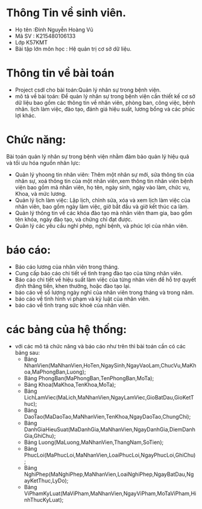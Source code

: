 # Thông Tin về sinh viên.
- Họ tên :Đinh Nguyễn Hoàng Vũ
- Mã SV : K215480106133
- Lớp K57KMT
- Bài tập lớn môn học : Hệ quản trị cơ sở dữ liệu.

# Thông tin về bài toán
- Project csdl cho bài toán:Quản lý nhân sự trong bệnh viện.
- mô tả về bài toán:
Để quản lý nhân sự trong bệnh viện cần thiết kế cơ sở dữ liệu bao gồm các thông tin về nhân viên, phòng ban, công việc, bệnh nhân. lịch làm việc, đào tạo, đánh giá hiệu suất, lương bổng và các phúc lợi khác.
# Chức năng:
Bài toán quản lý nhân sự trong bệnh viện nhằm đảm bảo quản lý hiệu quả và tối ưu hóa nguồn nhân lực:
- Quản lý yhoong tin nhân viên: Thêm một nhân sự mới, sửa thông tin của nhân sự, xoá thông tin của một nhân viên,xem thông tin nhân viên bệnh viện bao gồm mã nhân viên, họ tên, ngày sinh, ngày vào làm, chức vụ, Khoa, và mức lương.
- Quản lý lịch làm việc: Lập lịch, chỉnh sửa, xóa và xem lịch làm việc của nhân viên, bao gồm ngày làm việc, giờ bắt đầu và giờ kết thúc ca làm.
- Quản lý thông tin về các khóa đào tạo mà nhân viên tham gia, bao gồm tên khóa, ngày đào tạo, và chứng chỉ đạt được.
- Quản lý các yêu cầu nghỉ phép, nghỉ bệnh, và phúc lợi của nhân viên.
# báo cáo:
- Báo cáo lương của nhân viên trong tháng.
- Cung cấp báo cáo chi tiết về tình trạng đào tạo của từng nhân viên.
- Báo cáo chi tiết về hiệu suất làm việc của từng nhân viên để hỗ trợ quyết định thăng tiến, khen thưởng, hoặc đào tạo lại.
- báo cáo về số lượng ngày nghỉ của nhân viên trong tháng và trong năm.
- báo cáo về tình hình vi phạm và kỷ luật của nhân viên.
- báo cáo về tình trạng sức khoẻ của nhân viên.
# các bảng của hệ thống: 
- với các mô tả chức năng và báo cáo như trên thì bài toán cần có các bảng sau:
  - Bảng NhanVien(MaNhanVien,HoTen,NgaySinh,NgayVaoLam,ChucVu,MaKhoa,MaPhongBan,Luong);
  - Bảng PhongBan(MaPhongBan,TenPhongBan,MoTa);
  - Bảng Khoa(MaKhoa,TenKhoa,MoTa);
  - Bảng LichLamViec(MaLich,MaNhanVien,NgayLamViec,GioBatDau,GioKetThuc);
  - Bảng DaoTao(MaDaoTao,MaNhanVien,TenKhoa,NgayDaoTao,ChungChi);
  - Bảng DanhGiaHieuSuat(MaDanhGia,MaNhanVien,NgayDanhGia,DiemDanhGia,GhiChu);
  - Bảng Luong(MaLuong,MaNhanVien,ThangNam,SoTien);
  - Bảng PhucLoi(MaPhucLoi,MaNhanVien,LoaiPhucLoi,NgayPhucLoi,GhiChu);
  - Bảng NghiPhep(MaNghiPhep,MaNhanVien,LoaiNghiPhep,NgayBatDau,NgayKetThuc,LyDo);
  - Bảng ViPhamKyLuat(MaViPham,MaNhanVien,NgayViPham,MoTaViPham,HinhThucKyLuat);





















